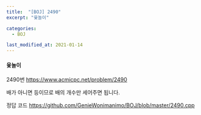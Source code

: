 ```yaml
---
title:  "[BOJ] 2490"
excerpt: "윷놀이"

categories:
  - BOJ

last_modified_at: 2021-01-14
---
```


#### 윷놀이

2490번 <https://www.acmicpc.net/problem/2490>

배가 아니면 등이므로 배의 개수만 세어주면 됩니다.

정답 코드 <https://github.com/GenieWonimanimo/BOJ/blob/master/2490.cpp>